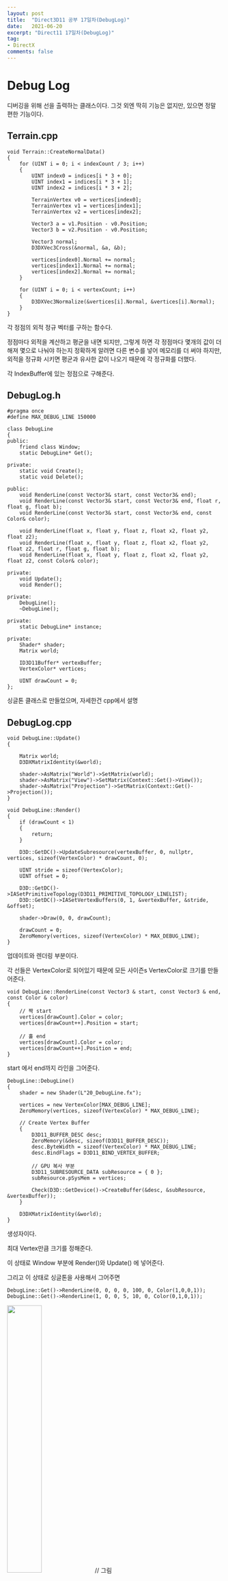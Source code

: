 ```yaml
---
layout: post
title:  "Direct3D11 공부 17일차(DebugLog)"
date:   2021-06-20
excerpt: "Direct11 17일차(DebugLog)"
tag:
- DirectX
comments: false
---
```


# Debug Log
디버깅을 위해 선을 출력하는 클래스이다. 그것 외엔 딱히 기능은 없지만, 있으면 정말 편한 기능이다.

## Terrain.cpp
```
void Terrain::CreateNormalData()
{
	for (UINT i = 0; i < indexCount / 3; i++)
	{
		UINT index0 = indices[i * 3 + 0];
		UINT index1 = indices[i * 3 + 1];
		UINT index2 = indices[i * 3 + 2];

		TerrainVertex v0 = vertices[index0];
		TerrainVertex v1 = vertices[index1];
		TerrainVertex v2 = vertices[index2];

		Vector3 a = v1.Position - v0.Position;
		Vector3 b = v2.Position - v0.Position;

		Vector3 normal;
		D3DXVec3Cross(&normal, &a, &b);

		vertices[index0].Normal += normal;
		vertices[index1].Normal += normal;
		vertices[index2].Normal += normal;
	}

	for (UINT i = 0; i < vertexCount; i++)
	{
		D3DXVec3Normalize(&vertices[i].Normal, &vertices[i].Normal);
	}
}
```
각 정점의 외적 정규 벡터를 구하는 함수다.

정점마다 외적을 계산하고 평균을 내면 되지만, 그렇게 하면 각 정점마다 몇개의 값이 더해져 몇으로 나눠야 하는지 정확하게 알려면 다른 변수를 넣어 메모리를 더 써야 하지만, 외적을 정규화 시키면 평균과 유사한 값이 나오기 때문에 각 정규화를 더했다.

각 IndexBuffer에 있는 정점으로 구해준다.

## DebugLog.h
```
#pragma once
#define MAX_DEBUG_LINE 150000

class DebugLine
{
public:
	friend class Window;
	static DebugLine* Get();

private:
	static void Create();
	static void Delete();

public:
	void RenderLine(const Vector3& start, const Vector3& end);
	void RenderLine(const Vector3& start, const Vector3& end, float r, float g, float b);
	void RenderLine(const Vector3& start, const Vector3& end, const Color& color);

	void RenderLine(float x, float y, float z, float x2, float y2, float z2);
	void RenderLine(float x, float y, float z, float x2, float y2, float z2, float r, float g, float b);
	void RenderLine(float x, float y, float z, float x2, float y2, float z2, const Color& color);

private:
	void Update();
	void Render();

private:
	DebugLine();
	~DebugLine();

private:
	static DebugLine* instance;

private:
	Shader* shader;
	Matrix world;

	ID3D11Buffer* vertexBuffer;
	VertexColor* vertices;

	UINT drawCount = 0;
};
``` 
싱글톤 클래스로 만들었으며, 자세한건 cpp에서 설명

## DebugLog.cpp
```
void DebugLine::Update()
{

	Matrix world;
	D3DXMatrixIdentity(&world);

	shader->AsMatrix("World")->SetMatrix(world);
	shader->AsMatrix("View")->SetMatrix(Context::Get()->View());
	shader->AsMatrix("Projection")->SetMatrix(Context::Get()->Projection());
}

void DebugLine::Render()
{
	if (drawCount < 1)
	{
		return;
	}

	D3D::GetDC()->UpdateSubresource(vertexBuffer, 0, nullptr, vertices, sizeof(VertexColor) * drawCount, 0);

	UINT stride = sizeof(VertexColor);
	UINT offset = 0;

	D3D::GetDC()->IASetPrimitiveTopology(D3D11_PRIMITIVE_TOPOLOGY_LINELIST);
	D3D::GetDC()->IASetVertexBuffers(0, 1, &vertexBuffer, &stride, &offset);

	shader->Draw(0, 0, drawCount);

	drawCount = 0;
	ZeroMemory(vertices, sizeof(VertexColor) * MAX_DEBUG_LINE);
}
```
업데이트와 렌더링 부분이다.

각 선들은 VertexColor로 되어있기 때문에 모든 사이즌s VertexColor로 크기를 만들어준다.

```
void DebugLine::RenderLine(const Vector3 & start, const Vector3 & end, const Color & color)
{
	// 짝 start
	vertices[drawCount].Color = color;
	vertices[drawCount++].Position = start;

	// 홀 end
	vertices[drawCount].Color = color;
	vertices[drawCount++].Position = end;
}
```
start 에서 end까지 라인을 그어준다.

```
DebugLine::DebugLine()
{
	shader = new Shader(L"20_DebugLine.fx");
	
	vertices = new VertexColor[MAX_DEBUG_LINE];
	ZeroMemory(vertices, sizeof(VertexColor) * MAX_DEBUG_LINE);

	// Create Vertex Buffer
	{
		D3D11_BUFFER_DESC desc;
		ZeroMemory(&desc, sizeof(D3D11_BUFFER_DESC));
		desc.ByteWidth = sizeof(VertexColor) * MAX_DEBUG_LINE;
		desc.BindFlags = D3D11_BIND_VERTEX_BUFFER;

		// GPU 복사 부분
		D3D11_SUBRESOURCE_DATA subResource = { 0 };
		subResource.pSysMem = vertices;

		Check(D3D::GetDevice()->CreateBuffer(&desc, &subResource, &vertexBuffer));
	}

	D3DXMatrixIdentity(&world);
}
```
생성자이다. 

최대 Vertex만큼 크기를 정해준다.

이 상태로 Window 부분에 Render()와 Update() 에 넣어준다.

그리고 이 상태로 싱글톤을 사용해서 그어주면

```
DebugLine::Get()->RenderLine(0, 0, 0, 0, 100, 0, Color(1,0,0,1));
DebugLine::Get()->RenderLine(1, 0, 0, 5, 10, 0, Color(0,1,0,1));
```

<img src = "../assets/img/project/d3dx/day17/two_line.png" width="40%">
// 그림

그러면 VertexCount만큼 그어주면
```
for(UINT i = 0; i < vertexCount; i++)
{
	Vector3 start = vertices[i].Position;
	Vector3 end = vertices[i].Position + vertices[i].Normal * 2;

	DebugLine::Get()->RenderLine(start, end, Color(0, 1, 1, 1));
}
```

<img src = "../assets/img/project/d3dx/day17/frame_drop.PNG" width="70%">

굉장히 많은 Vertex와 Line을 렌더링 하기 때문에 프레임이 저하되는것을 볼 수 있다.(모발이 굉장히 많다... 부럽다...)


